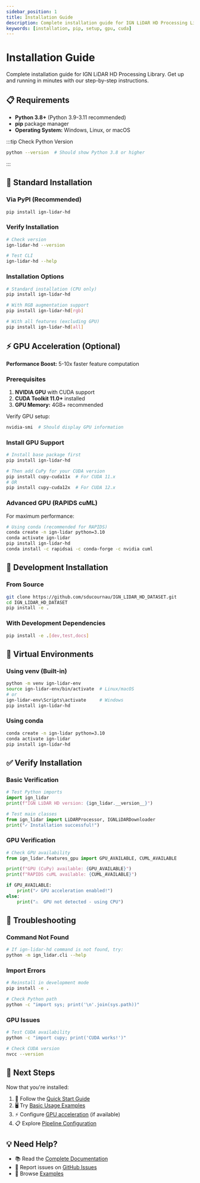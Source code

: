 ```yaml
---
sidebar_position: 1
title: Installation Guide
description: Complete installation guide for IGN LiDAR HD Processing Library
keywords: [installation, pip, setup, gpu, cuda]
---
```


# Installation Guide

Complete installation guide for IGN LiDAR HD Processing Library. Get up and running in minutes with our step-by-step instructions.

## 📋 Requirements

- **Python 3.8+** (Python 3.9-3.11 recommended)
- **pip** package manager
- **Operating System:** Windows, Linux, or macOS

:::tip Check Python Version

```bash
python --version  # Should show Python 3.8 or higher
```

:::

## 🚀 Standard Installation

### Via PyPI (Recommended)

```bash
pip install ign-lidar-hd
```

### Verify Installation

```bash
# Check version
ign-lidar-hd --version

# Test CLI
ign-lidar-hd --help
```

### Installation Options

```bash
# Standard installation (CPU only)
pip install ign-lidar-hd

# With RGB augmentation support
pip install ign-lidar-hd[rgb]

# With all features (excluding GPU)
pip install ign-lidar-hd[all]
```

## ⚡ GPU Acceleration (Optional)

**Performance Boost:** 5-10x faster feature computation

### Prerequisites

1. **NVIDIA GPU** with CUDA support
2. **CUDA Toolkit 11.0+** installed
3. **GPU Memory:** 4GB+ recommended

Verify GPU setup:

```bash
nvidia-smi  # Should display GPU information
```

### Install GPU Support

```bash
# Install base package first
pip install ign-lidar-hd

# Then add CuPy for your CUDA version
pip install cupy-cuda11x  # For CUDA 11.x
# OR
pip install cupy-cuda12x  # For CUDA 12.x
```

### Advanced GPU (RAPIDS cuML)

For maximum performance:

```bash
# Using conda (recommended for RAPIDS)
conda create -n ign-lidar python=3.10
conda activate ign-lidar
pip install ign-lidar-hd
conda install -c rapidsai -c conda-forge -c nvidia cuml
```

## 🔧 Development Installation

### From Source

```bash
git clone https://github.com/sducournau/IGN_LIDAR_HD_DATASET.git
cd IGN_LIDAR_HD_DATASET
pip install -e .
```

### With Development Dependencies

```bash
pip install -e .[dev,test,docs]
```

## 🐍 Virtual Environments

### Using venv (Built-in)

```bash
python -m venv ign-lidar-env
source ign-lidar-env/bin/activate  # Linux/macOS
# or
ign-lidar-env\Scripts\activate     # Windows
pip install ign-lidar-hd
```

### Using conda

```bash
conda create -n ign-lidar python=3.10
conda activate ign-lidar
pip install ign-lidar-hd
```

## ✅ Verify Installation

### Basic Verification

```python
# Test Python imports
import ign_lidar
print(f"IGN LiDAR HD version: {ign_lidar.__version__}")

# Test main classes
from ign_lidar import LiDARProcessor, IGNLiDARDownloader
print("✓ Installation successful!")
```

### GPU Verification

```python
# Check GPU availability
from ign_lidar.features_gpu import GPU_AVAILABLE, CUML_AVAILABLE

print(f"GPU (CuPy) available: {GPU_AVAILABLE}")
print(f"RAPIDS cuML available: {CUML_AVAILABLE}")

if GPU_AVAILABLE:
    print("✓ GPU acceleration enabled!")
else:
    print("⚠️  GPU not detected - using CPU")
```

## 🔧 Troubleshooting

### Command Not Found

```bash
# If ign-lidar-hd command is not found, try:
python -m ign_lidar.cli --help
```

### Import Errors

```bash
# Reinstall in development mode
pip install -e .

# Check Python path
python -c "import sys; print('\n'.join(sys.path))"
```

### GPU Issues

```bash
# Test CUDA availability
python -c "import cupy; print('CUDA works!')"

# Check CUDA version
nvcc --version
```

## 🚀 Next Steps

Now that you're installed:

1. 📖 Follow the [Quick Start Guide](../guides/quick-start.md)
2. 🖥️ Try [Basic Usage Examples](../guides/basic-usage.md)
3. ⚡ Configure [GPU acceleration](../gpu/overview.md) (if available)
4. 📋 Explore [Pipeline Configuration](../features/pipeline-configuration.md)

## 💡 Need Help?

- 📚 Read the [Complete Documentation](/)
- 🐛 Report issues on [GitHub Issues](https://github.com/sducournau/IGN_LIDAR_HD_DATASET/issues)
- 💬 Browse [Examples](https://github.com/sducournau/IGN_LIDAR_HD_DATASET/tree/main/examples)

